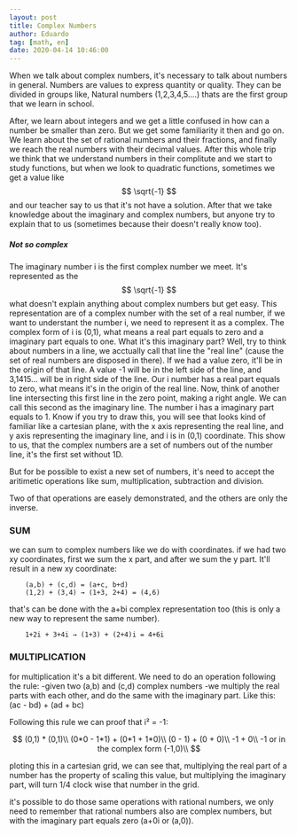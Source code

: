 ```yaml
---
layout: post
title: Complex Numbers
author: Eduardo
tag: [math, en]
date: 2020-04-14 10:46:00
---
```


When we talk about complex numbers, it's necessary to talk about numbers in general. Numbers are values to express quantity or quality. They can be divided in groups like, Natural numbers (1,2,3,4,5....) thats are the first group that we learn in school. 

After, we learn about integers and we get a little confused in how can a number be smaller than zero. But we get some familiarity it then and go on. We learn about the set of rational numbers and their fractions, and finally we reach the real numbers with their decimal values. After this whole trip we think that we understand numbers in their complitute and we start to study functions, but when we look to quadratic functions, sometimes we get a value like $$ \sqrt{-1} $$ and our teacher say to us that it's not have a solution. After that we take knowledge about the imaginary and complex numbers, but anyone try to explain that to us (sometimes because their doesn't really know too).


##### Not so complex
The imaginary number i is the first complex number we meet. It's represented as the $$ \sqrt{-1} $$ what doesn't explain anything about complex numbers but get easy. This representation are of a complex number with the set of a real number, if we want to understant the number i, we need to represent it as a complex.
The complex form of i is (0,1), what means a real part equals to zero and a imaginary part equals to one. What it's this imaginary part? Well, try to think about numbers in a line, we acctually call that line the "real line" (cause the set of real numbers are disposed in there). If we had a value zero, it'll be in the origin of that line. A value -1 will be in the left side of the line, and 3,1415... will be in right side of the line. Our i number has a real part equals to zero, what means it's in the origin of the real line. Now, think of another line intersecting this first line in the zero point, making a right angle. We can call this second as the imaginary line. The number i has a imaginary part equals to 1. Know if you try to draw this, you will see that looks kind of familiar like a cartesian plane, with the x axis representing the real line, and y axis representing the imaginary line, and i is in (0,1) coordinate. This show to us, that the complex numbers are a set of numbers out of the number line, it's the first set without 1D.

But for be possible to exist a new set of numbers, it's need to accept the aritimetic operations like sum, multiplication, subtraction and division.

Two of that operations are easely demonstrated, and the others are only the inverse.

### SUM
we can sum to complex numbers like we do with coordinates. if we had two xy coordinates, first we sum the x part, and after we sum the y part. It'll result in a new xy coordinate:

        (a,b) + (c,d) = (a+c, b+d)
        (1,2) + (3,4) → (1+3, 2+4) = (4,6)

that's can be done with the a+bi complex representation too (this is only a new way to represent the same number).

        1+2i + 3+4i → (1+3) + (2+4)i = 4+6i

### MULTIPLICATION
for multiplication it's a bit different. We need to do an operation following the rule:
-given two (a,b) and (c,d) complex numbers
-we multiply the real parts with each other, and do the same with the imaginary part. Like this:
        (ac - bd) + (ad + bc)

Following this rule we can proof that i² = -1:

$$
        (0,1) * (0,1)\\
        (0*0 - 1*1) + (0*1 + 1*0)\\
        (0 - 1) + (0 + 0)\\
        -1 + 0\\
        -1 or in the complex form (-1,0)\\
$$

ploting this in a cartesian grid, we can see that, multiplying the real part of a number has the property of scaling this value, but multiplying the imaginary part, will turn 1/4 clock wise that number in the grid.

it's possible to do those same operations with rational numbers, we only need to remember that rational numbers also are complex numbers, but with the imaginary part equals zero (a+0i or (a,0)).    